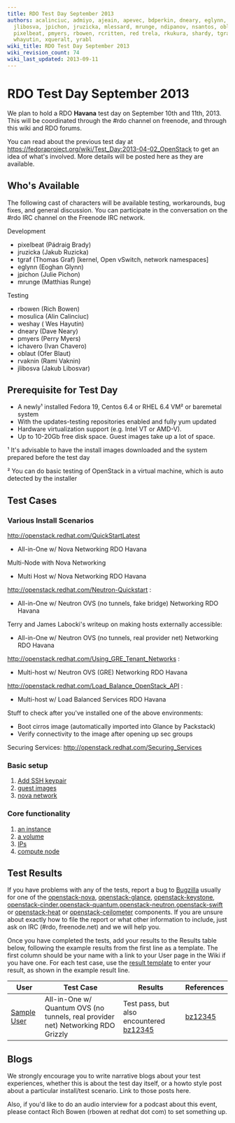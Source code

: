 ```yaml
---
title: RDO Test Day September 2013
authors: acalinciuc, admiyo, ajeain, apevec, bdperkin, dneary, eglynn, hateya, ichavero,
  jlibosva, jpichon, jruzicka, mlessard, mrunge, ndipanov, nsantos, oblaut, otherwiseguy,
  pixelbeat, pmyers, rbowen, rcritten, red trela, rkukura, shardy, tgraf, vaneldik,
  whayutin, xqueralt, yrabl
wiki_title: RDO Test Day September 2013
wiki_revision_count: 74
wiki_last_updated: 2013-09-11
---
```


# RDO Test Day September 2013

We plan to hold a RDO **Havana** test day on September 10th and 11th, 2013. This will be coordinated through the #rdo channel on freenode, and through this wiki and RDO forums.

You can read about the previous test day at <https://fedoraproject.org/wiki/Test_Day:2013-04-02_OpenStack> to get an idea of what's involved. More details will be posted here as they are available.

## Who's Available

The following cast of characters will be available testing, workarounds, bug fixes, and general discussion. You can participate in the conversation on the #rdo IRC channel on the Freenode IRC network.

Development

*   pixelbeat (Pádraig Brady)
*   jruzicka (Jakub Ruzicka)
*   tgraf (Thomas Graf) [kernel, Open vSwitch, network namespaces]
*   eglynn (Eoghan Glynn)
*   jpichon (Julie Pichon)
*   mrunge (Matthias Runge)

Testing

*   rbowen (Rich Bowen)
*   mosulica (Alin Calinciuc)
*   weshay ( Wes Hayutin)
*   dneary (Dave Neary)
*   pmyers (Perry Myers)
*   ichavero (Ivan Chavero)
*   oblaut (Ofer Blaut)
*   rvaknin (Rami Vaknin)
*   jlibosva (Jakub Libosvar)

## Prerequisite for Test Day

*   A newly¹ installed Fedora 19, Centos 6.4 or RHEL 6.4 VM² or baremetal system
*   With the updates-testing repositories enabled and fully yum updated
*   Hardware virtualization support (e.g. Intel VT or AMD-V).
*   Up to 10-20Gb free disk space. Guest images take up a lot of space.

¹ It's advisable to have the install images downloaded and the system prepared before the test day

² You can do basic testing of OpenStack in a virtual machine, which is auto detected by the installer

## Test Cases

### Various Install Scenarios

<http://openstack.redhat.com/QuickStartLatest>

*   All-in-One w/ Nova Networking RDO Havana

Multi-Node with Nova Networking

*   Multi Host w/ Nova Networking RDO Havana

<http://openstack.redhat.com/Neutron-Quickstart> :

*   All-in-One w/ Neutron OVS (no tunnels, fake bridge) Networking RDO Havana

Terry and James Labocki's writeup on making hosts externally accessible:

*   All-in-One w/ Neutron OVS (no tunnels, real provider net) Networking RDO Havana

<http://openstack.redhat.com/Using_GRE_Tenant_Networks> :

*   Multi-host w/ Neutron OVS (GRE) Networking RDO Havana

<http://openstack.redhat.com/Load_Balance_OpenStack_API> :

*   Multi-host w/ Load Balanced Services RDO Havana

Stuff to check after you've installed one of the above environments:

*   Boot cirros image (automatically imported into Glance by Packstack)
*   Verify connectivity to the image after opening up sec groups

Securing Services: <http://openstack.redhat.com/Securing_Services>

### Basic setup

1.  [Add SSH keypair](https://fedoraproject.org/wiki/QA:Testcase_add_SSH_keypair_to_OpenStack)
2.  [guest images](https://fedoraproject.org/wiki/QA:Testcase_register_images_with_OpenStack|Register)
3.  [nova network](https://fedoraproject.org/wiki/QA:Testcase_create_OpenStack_nova_network|Create)

### Core functionality

1.  [an instance](https://fedoraproject.org/wiki/QA:Testcase_launch_an_instance_on_OpenStack|Launch)
2.  [a volume](https://fedoraproject.org/wiki/QA:Testcase_attach_a_cinder_volume_to_an_instance|Attach)
3.  [IPs](https://fedoraproject.org/wiki/QA:Testcase_OpenStack_floating_IPs|Floating)
4.  [compute node](https://fedoraproject.org/wiki/QA:Testcase_separate_OpenStack_compute_node|Separate)

## Test Results

If you have problems with any of the tests, report a bug to [Bugzilla](https://bugzilla.redhat.com) usually for one of the [openstack-nova](https://bugzilla.redhat.com/enter_bug.cgi?product=RDO&version=18&component=openstack-nova), [openstack-glance](https://bugzilla.redhat.com/enter_bug.cgi?product=RDO&version=18&component=openstack-glance), [openstack-keystone](https://bugzilla.redhat.com/enter_bug.cgi?product=RDO&version=18&component=openstack-keystone), [openstack-cinder](https://bugzilla.redhat.com/enter_bug.cgi?product=RDO&version=18&component=openstack-cinder),[openstack-quantum](https://bugzilla.redhat.com/enter_bug.cgi?product=RDO&version=18&component=openstack-quantum),[openstack-neutron](https://bugzilla.redhat.com/enter_bug.cgi?product=RDO&version=18&component=openstack-neutron),[openstack-swift](https://bugzilla.redhat.com/enter_bug.cgi?product=RDO&version=18&component=openstack-swift) or [openstack-heat](https://bugzilla.redhat.com/enter_bug.cgi?product=RDO&version=18&component=openstack-heat) or [openstack-ceilometer](https://bugzilla.redhat.com/enter_bug.cgi?product=RDO&version=18&component=openstack-ceilometer) components. If you are unsure about exactly how to file the report or what other information to include, just ask on IRC (#rdo, freenode.net) and we will help you.

Once you have completed the tests, add your results to the Results table below, following the example results from the first line as a template. The first column should be your name with a link to your User page in the Wiki if you have one. For each test case, use the [result template](Template:result) to enter your result, as shown in the example result line.

| User                                      | Test Case                                                                        | Results                                                       | References                    |
|-------------------------------------------|----------------------------------------------------------------------------------|---------------------------------------------------------------|-------------------------------|
| [Sample User](User:SampleUser) | All-in-One w/ Quantum OVS (no tunnels, real provider net) Networking RDO Grizzly | Test pass, but also encountered [bz12345](bz12345) | [bz12345](bz12345) |

## Blogs

We strongly encourage you to write narrative blogs about your test experiences, whether this is about the test day itself, or a howto style post about a particular install/test scenario. Link to those posts here.

Also, if you'd like to do an audio interview for a podcast about this event, please contact Rich Bowen (rbowen at redhat dot com) to set something up.
